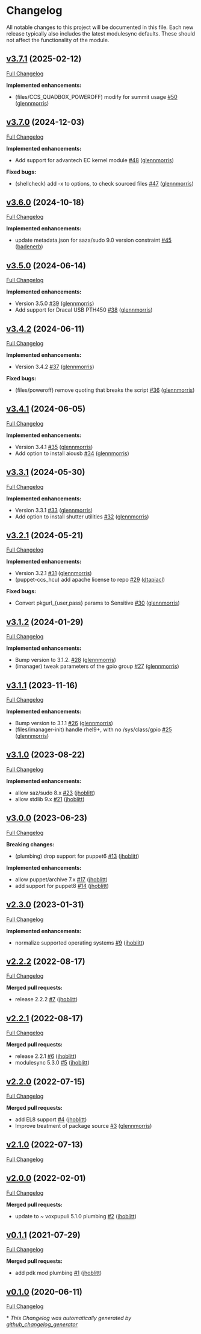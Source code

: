 # Changelog

All notable changes to this project will be documented in this file.
Each new release typically also includes the latest modulesync defaults.
These should not affect the functionality of the module.

## [v3.7.1](https://github.com/lsst-it/puppet-ccs_hcu/tree/v3.7.1) (2025-02-12)

[Full Changelog](https://github.com/lsst-it/puppet-ccs_hcu/compare/v3.7.0...v3.7.1)

**Implemented enhancements:**

- \(files/CCS\_QUADBOX\_POWEROFF\) modify for summit usage [\#50](https://github.com/lsst-it/puppet-ccs_hcu/pull/50) ([glennmorris](https://github.com/glennmorris))

## [v3.7.0](https://github.com/lsst-it/puppet-ccs_hcu/tree/v3.7.0) (2024-12-03)

[Full Changelog](https://github.com/lsst-it/puppet-ccs_hcu/compare/v3.6.0...v3.7.0)

**Implemented enhancements:**

- Add support for advantech EC kernel module [\#48](https://github.com/lsst-it/puppet-ccs_hcu/pull/48) ([glennmorris](https://github.com/glennmorris))

**Fixed bugs:**

- \(shellcheck\) add -x to options, to check sourced files [\#47](https://github.com/lsst-it/puppet-ccs_hcu/pull/47) ([glennmorris](https://github.com/glennmorris))

## [v3.6.0](https://github.com/lsst-it/puppet-ccs_hcu/tree/v3.6.0) (2024-10-18)

[Full Changelog](https://github.com/lsst-it/puppet-ccs_hcu/compare/v3.5.0...v3.6.0)

**Implemented enhancements:**

- update metadata.json for saza/sudo 9.0 version constraint [\#45](https://github.com/lsst-it/puppet-ccs_hcu/pull/45) ([badenerb](https://github.com/badenerb))

## [v3.5.0](https://github.com/lsst-it/puppet-ccs_hcu/tree/v3.5.0) (2024-06-14)

[Full Changelog](https://github.com/lsst-it/puppet-ccs_hcu/compare/v3.4.2...v3.5.0)

**Implemented enhancements:**

- Version 3.5.0 [\#39](https://github.com/lsst-it/puppet-ccs_hcu/pull/39) ([glennmorris](https://github.com/glennmorris))
- Add support for Dracal USB PTH450 [\#38](https://github.com/lsst-it/puppet-ccs_hcu/pull/38) ([glennmorris](https://github.com/glennmorris))

## [v3.4.2](https://github.com/lsst-it/puppet-ccs_hcu/tree/v3.4.2) (2024-06-11)

[Full Changelog](https://github.com/lsst-it/puppet-ccs_hcu/compare/v3.4.1...v3.4.2)

**Implemented enhancements:**

- Version 3.4.2 [\#37](https://github.com/lsst-it/puppet-ccs_hcu/pull/37) ([glennmorris](https://github.com/glennmorris))

**Fixed bugs:**

- \(files/poweroff\) remove quoting that breaks the script [\#36](https://github.com/lsst-it/puppet-ccs_hcu/pull/36) ([glennmorris](https://github.com/glennmorris))

## [v3.4.1](https://github.com/lsst-it/puppet-ccs_hcu/tree/v3.4.1) (2024-06-05)

[Full Changelog](https://github.com/lsst-it/puppet-ccs_hcu/compare/v3.3.1...v3.4.1)

**Implemented enhancements:**

- Version 3.4.1 [\#35](https://github.com/lsst-it/puppet-ccs_hcu/pull/35) ([glennmorris](https://github.com/glennmorris))
- Add option to install aiousb [\#34](https://github.com/lsst-it/puppet-ccs_hcu/pull/34) ([glennmorris](https://github.com/glennmorris))

## [v3.3.1](https://github.com/lsst-it/puppet-ccs_hcu/tree/v3.3.1) (2024-05-30)

[Full Changelog](https://github.com/lsst-it/puppet-ccs_hcu/compare/v3.2.1...v3.3.1)

**Implemented enhancements:**

- Version 3.3.1 [\#33](https://github.com/lsst-it/puppet-ccs_hcu/pull/33) ([glennmorris](https://github.com/glennmorris))
- Add option to install shutter utilities [\#32](https://github.com/lsst-it/puppet-ccs_hcu/pull/32) ([glennmorris](https://github.com/glennmorris))

## [v3.2.1](https://github.com/lsst-it/puppet-ccs_hcu/tree/v3.2.1) (2024-05-21)

[Full Changelog](https://github.com/lsst-it/puppet-ccs_hcu/compare/v3.1.2...v3.2.1)

**Implemented enhancements:**

- Version 3.2.1 [\#31](https://github.com/lsst-it/puppet-ccs_hcu/pull/31) ([glennmorris](https://github.com/glennmorris))
- \(puppet-ccs\_hcu\) add apache license to repo [\#29](https://github.com/lsst-it/puppet-ccs_hcu/pull/29) ([dtapiacl](https://github.com/dtapiacl))

**Fixed bugs:**

- Convert pkgurl\_{user,pass} params to Sensitive [\#30](https://github.com/lsst-it/puppet-ccs_hcu/pull/30) ([glennmorris](https://github.com/glennmorris))

## [v3.1.2](https://github.com/lsst-it/puppet-ccs_hcu/tree/v3.1.2) (2024-01-29)

[Full Changelog](https://github.com/lsst-it/puppet-ccs_hcu/compare/v3.1.1...v3.1.2)

**Implemented enhancements:**

- Bump version to 3.1.2. [\#28](https://github.com/lsst-it/puppet-ccs_hcu/pull/28) ([glennmorris](https://github.com/glennmorris))
- \(imanager\) tweak parameters of the gpio group [\#27](https://github.com/lsst-it/puppet-ccs_hcu/pull/27) ([glennmorris](https://github.com/glennmorris))

## [v3.1.1](https://github.com/lsst-it/puppet-ccs_hcu/tree/v3.1.1) (2023-11-16)

[Full Changelog](https://github.com/lsst-it/puppet-ccs_hcu/compare/v3.1.0...v3.1.1)

**Implemented enhancements:**

- Bump version to 3.1.1 [\#26](https://github.com/lsst-it/puppet-ccs_hcu/pull/26) ([glennmorris](https://github.com/glennmorris))
- \(files/imanager-init\) handle rhel9+, with no /sys/class/gpio [\#25](https://github.com/lsst-it/puppet-ccs_hcu/pull/25) ([glennmorris](https://github.com/glennmorris))

## [v3.1.0](https://github.com/lsst-it/puppet-ccs_hcu/tree/v3.1.0) (2023-08-22)

[Full Changelog](https://github.com/lsst-it/puppet-ccs_hcu/compare/v3.0.0...v3.1.0)

**Implemented enhancements:**

- allow saz/sudo 8.x [\#23](https://github.com/lsst-it/puppet-ccs_hcu/pull/23) ([jhoblitt](https://github.com/jhoblitt))
- allow stdlib 9.x [\#21](https://github.com/lsst-it/puppet-ccs_hcu/pull/21) ([jhoblitt](https://github.com/jhoblitt))

## [v3.0.0](https://github.com/lsst-it/puppet-ccs_hcu/tree/v3.0.0) (2023-06-23)

[Full Changelog](https://github.com/lsst-it/puppet-ccs_hcu/compare/v2.3.0...v3.0.0)

**Breaking changes:**

- \(plumbing\) drop support for puppet6 [\#13](https://github.com/lsst-it/puppet-ccs_hcu/pull/13) ([jhoblitt](https://github.com/jhoblitt))

**Implemented enhancements:**

- allow puppet/archive 7.x [\#17](https://github.com/lsst-it/puppet-ccs_hcu/pull/17) ([jhoblitt](https://github.com/jhoblitt))
- add support for puppet8 [\#14](https://github.com/lsst-it/puppet-ccs_hcu/pull/14) ([jhoblitt](https://github.com/jhoblitt))

## [v2.3.0](https://github.com/lsst-it/puppet-ccs_hcu/tree/v2.3.0) (2023-01-31)

[Full Changelog](https://github.com/lsst-it/puppet-ccs_hcu/compare/v2.2.2...v2.3.0)

**Implemented enhancements:**

- normalize supported operating systems [\#9](https://github.com/lsst-it/puppet-ccs_hcu/pull/9) ([jhoblitt](https://github.com/jhoblitt))

## [v2.2.2](https://github.com/lsst-it/puppet-ccs_hcu/tree/v2.2.2) (2022-08-17)

[Full Changelog](https://github.com/lsst-it/puppet-ccs_hcu/compare/v2.2.1...v2.2.2)

**Merged pull requests:**

- release 2.2.2 [\#7](https://github.com/lsst-it/puppet-ccs_hcu/pull/7) ([jhoblitt](https://github.com/jhoblitt))

## [v2.2.1](https://github.com/lsst-it/puppet-ccs_hcu/tree/v2.2.1) (2022-08-17)

[Full Changelog](https://github.com/lsst-it/puppet-ccs_hcu/compare/v2.2.0...v2.2.1)

**Merged pull requests:**

- release 2.2.1 [\#6](https://github.com/lsst-it/puppet-ccs_hcu/pull/6) ([jhoblitt](https://github.com/jhoblitt))
- modulesync 5.3.0 [\#5](https://github.com/lsst-it/puppet-ccs_hcu/pull/5) ([jhoblitt](https://github.com/jhoblitt))

## [v2.2.0](https://github.com/lsst-it/puppet-ccs_hcu/tree/v2.2.0) (2022-07-15)

[Full Changelog](https://github.com/lsst-it/puppet-ccs_hcu/compare/v2.1.0...v2.2.0)

**Merged pull requests:**

- add EL8 support [\#4](https://github.com/lsst-it/puppet-ccs_hcu/pull/4) ([jhoblitt](https://github.com/jhoblitt))
- Improve treatment of package source [\#3](https://github.com/lsst-it/puppet-ccs_hcu/pull/3) ([glennmorris](https://github.com/glennmorris))

## [v2.1.0](https://github.com/lsst-it/puppet-ccs_hcu/tree/v2.1.0) (2022-07-13)

[Full Changelog](https://github.com/lsst-it/puppet-ccs_hcu/compare/v2.0.0...v2.1.0)

## [v2.0.0](https://github.com/lsst-it/puppet-ccs_hcu/tree/v2.0.0) (2022-02-01)

[Full Changelog](https://github.com/lsst-it/puppet-ccs_hcu/compare/v0.1.1...v2.0.0)

**Merged pull requests:**

- update to ~ voxpupuli 5.1.0 plumbing [\#2](https://github.com/lsst-it/puppet-ccs_hcu/pull/2) ([jhoblitt](https://github.com/jhoblitt))

## [v0.1.1](https://github.com/lsst-it/puppet-ccs_hcu/tree/v0.1.1) (2021-07-29)

[Full Changelog](https://github.com/lsst-it/puppet-ccs_hcu/compare/v0.1.0...v0.1.1)

**Merged pull requests:**

- add pdk mod plumbing [\#1](https://github.com/lsst-it/puppet-ccs_hcu/pull/1) ([jhoblitt](https://github.com/jhoblitt))

## [v0.1.0](https://github.com/lsst-it/puppet-ccs_hcu/tree/v0.1.0) (2020-06-11)

[Full Changelog](https://github.com/lsst-it/puppet-ccs_hcu/compare/ce1d752694fcad2943fe953bae5f392feabbcbeb...v0.1.0)



\* *This Changelog was automatically generated by [github_changelog_generator](https://github.com/github-changelog-generator/github-changelog-generator)*
